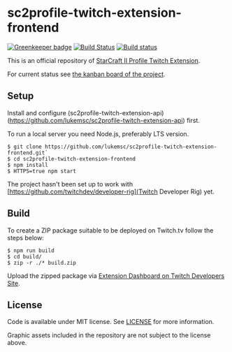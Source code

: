 # sc2profile-twitch-extension-frontend
[![Greenkeeper badge](https://badges.greenkeeper.io/lukemsc/sc2profile-twitch-extension-frontend.svg)](https://greenkeeper.io/)
[![Build Status](https://travis-ci.org/lukemsc/sc2profile-twitch-extension-frontend.svg?branch=master)](https://travis-ci.org/lukemsc/sc2profile-twitch-extension-frontend)
[![Build status](https://ci.appveyor.com/api/projects/status/a2glv7bbciua61g6?svg=true)](https://ci.appveyor.com/project/lwojcik/sc2profile-twitch-extension-frontend)

This is an official repository of [StarCraft II Profile Twitch Extension](https://sc2pte.lukem.net/).

For current status see [the kanban board of the project](https://github.com/orgs/lukemsc/projects/1).

## Setup

Install and configure (sc2profile-twitch-extension-api)(https://github.com/lukemsc/sc2profile-twitch-extension-api) first.

To run a local server you need Node.js, preferably LTS version. 

```
$ git clone https://github.com/lukemsc/sc2profile-twitch-extension-frontend.git`
$ cd sc2profile-twitch-extension-frontend
$ npm install
$ HTTPS=true npm start
```

The project hasn't been set up to work with [https://github.com/twitchdev/developer-rig](Twitch Developer Rig) yet.

## Build

To create a ZIP package suitable to be deployed on Twitch.tv follow the steps below:

```
$ npm run build
$ cd build/
$ zip -r ./* build.zip
```

Upload the zipped package via [Extension Dashboard on Twitch Developers Site](https://dev.twitch.tv/dashboard/extensions).

## License

Code is available under MIT license. See [LICENSE](https://raw.githubusercontent.com/lukemsc/sc2profile-twitch-extension-frontend/master/LICENSE) for more information.

Graphic assets included in the repository are not subject to the license above.
